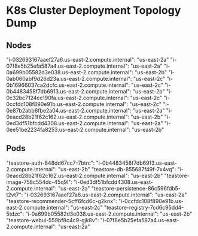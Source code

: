 # K8s Cluster Deployment Topology Dump

## Nodes

"i-032693167aaef27a6.us-east-2.compute.internal": "us-east-2a"
"i-07f8e5b25efa587a4.us-east-2.compute.internal": "us-east-2a"
"i-0a699b05582d3e038.us-east-2.compute.internal": "us-east-2b"
"i-0ab060abf9d26d23a.us-east-2.compute.internal": "us-east-2c"
"i-0b16966037ca2dcfc.us-east-2.compute.internal": "us-east-2c"
"i-0b4483458f7db6913.us-east-2.compute.internal": "us-east-2b"
"i-0c32bc7124cc190fa.us-east-2.compute.internal": "us-east-2c"
"i-0ccfdc108f890e91b.us-east-2.compute.internal": "us-east-2c"
"i-0e87b2abb6fbe2a04.us-east-2.compute.internal": "us-east-2a"
"i-0eacd28b21f62c162.us-east-2.compute.internal": "us-east-2b"
"i-0ed3df51bfcdd4308.us-east-2.compute.internal": "us-east-2a"
"i-0ee51be2234fa8253.us-east-2.compute.internal": "us-east-2b"

## Pods

"teastore-auth-848dd67cc7-7btrc": "i-0b4483458f7db6913.us-east-2.compute.internal": "us-east-2b"
"teastore-db-855687f49f-7x4vq": "i-0eacd28b21f62c162.us-east-2.compute.internal": "us-east-2b"
"teastore-image-758c554dc-45q9l": "i-0ed3df51bfcdd4308.us-east-2.compute.internal": "us-east-2a"
"teastore-persistence-86c596fdb5-t2vt7": "i-032693167aaef27a6.us-east-2.compute.internal": "us-east-2a"
"teastore-recommender-5cff6fcd6c-g2knx": "i-0ccfdc108f890e91b.us-east-2.compute.internal": "us-east-2c"
"teastore-registry-7cd6c95dd4-5tdzc": "i-0a699b05582d3e038.us-east-2.compute.internal": "us-east-2b"
"teastore-webui-559bf8c4c9-gjk8v": "i-07f8e5b25efa587a4.us-east-2.compute.internal": "us-east-2a"
